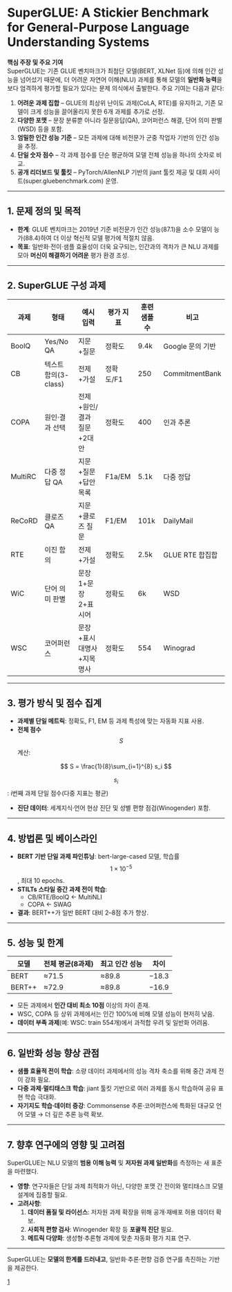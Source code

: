 # SuperGLUE: A Stickier Benchmark for General-Purpose Language Understanding Systems

**핵심 주장 및 주요 기여**  
SuperGLUE는 기존 GLUE 벤치마크가 최첨단 모델(BERT, XLNet 등)에 의해 인간 성능을 넘어섰기 때문에, 더 어려운 자연어 이해(NLU) 과제를 통해 모델의 **일반화 능력**을 보다 엄격하게 평가할 필요가 있다는 문제 의식에서 출발한다. 주요 기여는 다음과 같다:

1. **어려운 과제 집합** – GLUE의 최상위 난이도 과제(CoLA, RTE)를 유지하고, 기존 모델이 크게 성능을 끌어올리지 못한 6개 과제를 추가로 선정.  
2. **다양한 포맷** – 문장 분류뿐 아니라 질문응답(QA), 코어퍼런스 해결, 단어 의미 판별(WSD) 등을 포함.  
3. **엄밀한 인간 성능 기준** – 모든 과제에 대해 비전문가 군중 작업자 기반의 인간 성능을 추정.  
4. **단일 숫자 점수** – 각 과제 점수를 단순 평균하여 모델 전체 성능을 하나의 숫자로 비교.  
5. **공개 리더보드 및 툴킷** – PyTorch/AllenNLP 기반의 jiant 툴킷 제공 및 대회 사이트(super.gluebenchmark.com) 운영.

***

## 1. 문제 정의 및 목적  
- **한계**: GLUE 벤치마크는 2019년 기준 비전문가 인간 성능(87.1)을 소수 모델이 능가(88.4)하여 더 이상 혁신적 모델 평가에 적절치 않음.  
- **목표**: 일반화·전이·샘플 효율성이 더욱 요구되는, 인간과의 격차가 큰 NLU 과제를 모아 **머신이 해결하기 어려운** 평가 환경 조성.

***

## 2. SuperGLUE 구성 과제  
|과제|형태|예시 입력|평가 지표|훈련 샘플 수|비고|  
|---|---|---|---|---|---|  
|BoolQ|Yes/No QA|지문+질문|정확도|9.4k|Google 문의 기반|  
|CB|텍스트 함의(3-class)|전제+가설|정확도/F1|250|CommitmentBank|  
|COPA|원인·결과 선택|전제+원인/결과 질문+2대안|정확도|400|인과 추론|  
|MultiRC|다중 정답 QA|지문+질문+답안 목록|F1a/EM|5.1k|다중 정답|  
|ReCoRD|클로즈 QA|지문+클로즈 질문|F1/EM|101k|DailyMail|  
|RTE|이진 함의|전제+가설|정확도|2.5k|GLUE RTE 합집합|  
|WiC|단어 의미 판별|문장1+문장2+표시어|정확도|6k|WSD|  
|WSC|코어퍼런스|문장+표시 대명사+지목명사|정확도|554|Winograd|  

***

## 3. 평가 방식 및 점수 집계  
- **과제별 단일 메트릭**: 정확도, F1, EM 등 과제 특성에 맞는 자동화 지표 사용.  
- **전체 점수** $$S$$ 계산:  

$$
S = \frac{1}{8}\sum_{i=1}^{8} s_i
$$  

$$s_i$$: i번째 과제 단일 점수(다중 지표는 평균)  
- **진단 데이터**: 세계지식·언어 현상 진단 및 성별 편향 점검(Winogender) 포함.

***

## 4. 방법론 및 베이스라인  
- **BERT 기반 단일 과제 파인튜닝**: bert-large-cased 모델, 학습률 $$1\times10^{-5}$$, 최대 10 epochs.  
- **STILTs 스타일 중간 과제 전이 학습**:  
  - CB/RTE/BoolQ ← MultiNLI  
  - COPA ← SWAG  
- **결과**: BERT++가 일반 BERT 대비 2–8점 추가 향상.

***

## 5. 성능 및 한계  
|모델|전체 평균(8과제)|최고 인간 성능|차이|  
|---|---|---|---|  
|BERT|≈71.5|≈89.8|−18.3|  
|BERT++|≈72.9|≈89.8|−16.9|  

- 모든 과제에서 **인간 대비 최소 10점** 이상의 차이 존재.  
- WSC, COPA 등 상위 과제에서는 인간 100%에 비해 모델 성능이 현저히 낮음.  
- **데이터 부족 과제**(예: WSC: train 554개)에서 과적합 우려 및 일반화 어려움.

***

## 6. 일반화 성능 향상 관점  
- **샘플 효율적 전이 학습**: 소량 데이터 과제에서의 성능 격차 축소를 위해 중간 과제 전이 강화 필요.  
- **다중 과제·멀티태스크 학습**: jiant 툴킷 기반으로 여러 과제를 동시 학습하여 공유 표현 학습 극대화.  
- **자기지도 학습·데이터 증강**: Commonsense 추론·코어퍼런스에 특화된 대규모 언어 모델 → 더 깊은 추론 능력 확보.

***

## 7. 향후 연구에의 영향 및 고려점  
SuperGLUE는 NLU 모델의 **범용 이해 능력** 및 **저자원 과제 일반화**를 측정하는 새 표준을 마련했다.  
- **영향**: 연구자들은 단일 과제 최적화가 아닌, 다양한 포맷 간 전이와 멀티태스크 모델 설계에 집중할 필요.  
- **고려사항**:  
  1. **데이터 품질 및 라이선스**: 저자원 과제 확장을 위해 공개·재배포 허용 데이터 확보.  
  2. **사회적 편향 검사**: Winogender 확장 등 **포괄적 진단** 필요.  
  3. **메트릭 다양화**: 생성형·추론형 과제에 맞춘 자동화 평가 지표 연구.  

---  
SuperGLUE는 **모델의 한계를 드러내고**, 일반화·추론·편향 검증 연구를 촉진하는 기반을 제공한다.

[1](https://ppl-ai-file-upload.s3.amazonaws.com/web/direct-files/attachments/22370781/b525e1bb-b50e-46f1-a31e-2a27f366469d/1905.00537v3.pdf)
